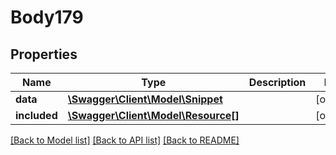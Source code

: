 # Body179

## Properties
Name | Type | Description | Notes
------------ | ------------- | ------------- | -------------
**data** | [**\Swagger\Client\Model\Snippet**](Snippet.md) |  | [optional] 
**included** | [**\Swagger\Client\Model\Resource[]**](Resource.md) |  | [optional] 

[[Back to Model list]](../../README.md#documentation-for-models) [[Back to API list]](../../README.md#documentation-for-api-endpoints) [[Back to README]](../../README.md)


